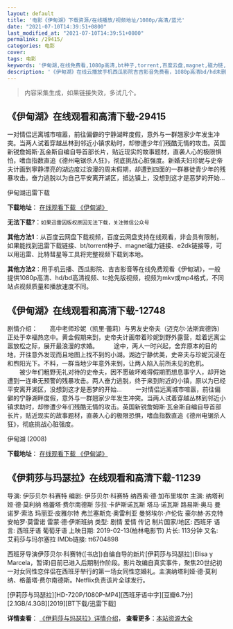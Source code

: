 ```yaml
---
layout: default
title: '电影《伊甸湖》下载资源/在线播放/视频地址/1080p/高清/蓝光'
date: "2021-07-10T14:39:51+0800"
last_modified_at: "2021-07-10T14:39:51+0800"
permalink: /29415/
categories: 电影
cover:
tags: 电影
keywords: '伊甸湖,在线免费看,1080p高清,bt种子,torrent,百度云盘,magnet,磁力链,迅雷下载资源'
description: '《伊甸湖》在线云播放手机西瓜影院吉吉影音免费看，1080p高清bd/hd未删减完整版和tc抢先枪版，mkv/mp4格式，附带bt/torrent种子、magnet/磁力链、百度云盘、网盘资源迅雷下载链接'
---
```


>内容采集生成，如果链接失效，多试几个。


## 《伊甸湖》在线观看和高清下载-29415

一对情侣远离城市喧嚣，前往偏僻的宁静湖畔度假，意外与一群翘家少年发生冲突。当两人试着穿越丛林到邻近小镇求助时，却惨遭少年们残酷无情的攻击。英国新锐詹姆斯·瓦金斯自编自导首部长片，贴近现实的故事题材，直袭人心的极限惧怕，嗜血指数直追《德州电锯杀人狂》，彻底挑战心脏强度。新婚夫妇珍妮与史帝夫计画到寧静漂亮的湖边度过浪漫的周末假期，却遭到四面的一群暴徒青少年的残暴攻击。奋力逃脱以为自己平安离开湖区，抵达镇上，没想到这才是恶梦的开始&hellip;


伊甸湖迅雷下载

**下载地址**： [在线观看下载 《伊甸湖》](https://www.993dy.com//vod-detail-id-17684.html) 


**无法下载?**：`如果迅雷因版权原因无法下载，关注微信公众号 `

**其他方法1**：从百度云网盘下载视频，百度云网盘支持在线观看，非会员有限制，如果能找到迅雷下载链接、bt/torrent种子、magnet磁力链接、e2dk链接等，可以用迅雷、比特彗星等工具将完整视频下载到本地。

**其他方法2**：用手机云播、西瓜影院、吉吉影音等在线免费观看《伊甸湖》，一般提供1080p高清、hd/bd高清视频、tc抢先版视频，视频为mkv或mp4格式，不同站点视频质量和播放速度不同。


## 《伊甸湖》在线观看和高清下载-12748

剧情介绍：　　高中老师珍妮（凯里·蕾莉）与男友史帝夫（迈克尔·法斯宾德饰）正处于幸福热恋中。黄金假期来到，史帝夫计画带着珍妮到野外露营，趁着远离尘嚣放松之际，展开最浪漫的求婚。  　　途中，两人一时兴起，舍弃原本的目的地，开往意外发现而且地图上找不到的小湖。湖边宁静优美，史帝夫与珍妮沉浸在和煦阳光下。不料，一群当地少年意外来到，让两人陷入前所未见的危机。  　　被少年们粗野无礼对待的史帝夫，因不愿破坏难得假期而想息事宁人，却开始遭到一连串无预警的残暴攻击。两人奋力逃脱，终于来到附近的小镇，原以为已经平安离开湖区，没想到这才是恶梦的开始… 　　一对情侣远离城市喧嚣，前往偏僻的宁静湖畔度假，意外与一群翘家少年发生冲突。当两人试着穿越丛林到邻近小镇求助时，却惨遭少年们残酷无情的攻击。英国新锐詹姆斯·瓦金斯自编自导首部长片，贴近现实的故事题材，直袭人心的极限恐惧，嗜血指数直追《德州电锯杀人狂》，彻底挑战心脏强度。


伊甸湖 (2008)

**下载地址**： [在线观看下载 《伊甸湖》](https://www.btbtdy.me/btdy/dy6574.html) 


## 《伊莉莎与玛瑟拉》在线观看和高清下载-11239

导演: 伊莎贝尔·科赛特 编剧: 伊莎贝尔·科赛特 纳西索·德·加布里埃尔 主演: 纳塔利娅·德·莫利纳 格蕾塔·费尔南德斯 莎拉·卡萨斯诺瓦斯 塔马·诺瓦斯 路易斯·奥马 曼诺罗·索洛 玛丽亚·皮雅尔特 弗兰塞斯克·奥雷利亚 曼努埃尔·卢伦佐 豪尔赫·苏克特 安帕罗·莫雷诺 雷蒙·德·伊斯班纳 类型: 剧情 爱情 传记 制片国家/地区: 西班牙 语言: 西班牙语 葡萄牙语 上映日期: 2019-02-13(柏林电影节) 片长: 113分钟 又名: 艾莉莎与玛尔塞拉 IMDb链接: tt6704898

西班牙导演伊莎贝尔·科赛特([书店])自编自导的新片[伊莉莎与玛瑟拉](Elisa y Marcela，暂译)目前已进入后期制作阶段。影片改编自真实事件，聚焦20世纪初一对女同性恋伴侣在西班牙举行的第一场女同性恋婚礼。主演纳塔利娅·德·莫利纳、格蕾塔·费尔南德斯。Netflix负责该片全球发行。


[伊莉莎与玛瑟拉][HD-720P/1080P-MP4][西班牙语中字][豆瓣6.7分][2.1GB/4.3GB][2019][BT下载/迅雷下载]

**详情查看**： [《伊莉莎与玛瑟拉》详情介绍](/movie/11239/)， **查看更多**：[本站资源大全](/movie/t/all/)


